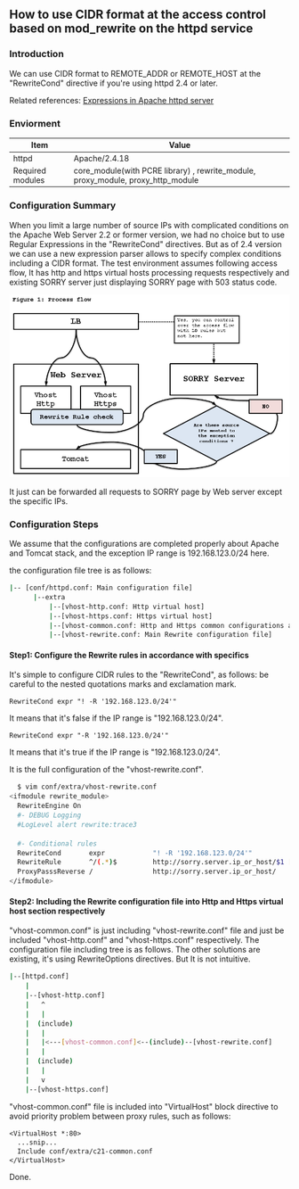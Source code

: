 ## How to use CIDR format at the access control based on mod_rewrite on the httpd service

### Introduction
We can use CIDR format to REMOTE_ADDR or REMOTE_HOST at the "RewriteCond" directive if you're using httpd 2.4 or later.

Related references: [Expressions in Apache httpd server](http://httpd.apache.org/docs/2.4/expr.html)

### Enviorment

Item|Value
-|-
  httpd| Apache/2.4.18
  Required modules| core_module(with PCRE library) , rewrite_module, proxy_module, proxy_http_module
  
### Configuration Summary
When you limit a large number of source IPs with complicated conditions on the Apache Web Server 2.2 or former version, we had no choice but to use Regular Expressions in the "RewriteCond" directives.
But as of 2.4 version we can use a new expression parser allows to specify complex conditions including a CIDR format. 
The test environment assumes following access flow, It has http and https virtual hosts processing requests respectively and existing SORRY server just displaying SORRY page with 503 status code.

![process flow figure1](https://github.com/bysnupy/memos/blob/master/Services/images/httpd__process_flow_figure1.png)

It just can be forwarded all requests to SORRY page by Web server except the specific IPs.

### Configuration Steps
We assume that the configurations are completed properly about Apache and Tomcat stack, and the exception IP range is 192.168.123.0/24 here.

the configuration file tree is as follows:

```bash
|-- [conf/httpd.conf: Main configuration file]
      |--extra
          |--[vhost-http.conf: Http virtual host]
          |--[vhost-https.conf: Https virtual host]
          |--[vhost-common.conf: Http and Https common configurations are included from this file]
          |--[vhost-rewrite.conf: Main Rewrite configuration file]
```

#### Step1: Configure the Rewrite rules in accordance with specifics

It's simple to configure CIDR rules to the "RewriteCond", as follows: be careful to the nested quotations marks and exclamation mark.

```httpd
RewriteCond expr "! -R '192.168.123.0/24'"
```

It means that it's false if the IP range is "192.168.123.0/24". 

```httpd
RewriteCond expr "-R '192.168.123.0/24'"
```

It means that it's true if the IP range is "192.168.123.0/24".

It is the full configuration of the "vhost-rewrite.conf".

```bash
  $ vim conf/extra/vhost-rewrite.conf
<ifmodule rewrite_module>
  RewriteEngine On
  #- DEBUG Logging
  #LogLevel alert rewrite:trace3
  
  #- Conditional rules
  RewriteCond       expr            "! -R '192.168.123.0/24'"
  RewriteRule       ^/(.*)$         http://sorry.server.ip_or_host/$1 [P]
  ProxyPasssReverse /               http://sorry.server.ip_or_host/
</ifmodule> 
```

#### Step2: Including the Rewrite configuration file into Http and Https virtual host section respectively

"vhost-common.conf" is just including "vhost-rewrite.conf" file and just be included "vhost-http.conf" and "vhost-https.conf" respectively.
The configuration file including tree is as follows.
The other solutions are existing, it's using RewriteOptions directives.
But It is not intuitive.

```bash
|--[httpd.conf]
    |
    |--[vhost-http.conf]
    |   ^
    |   |
    |  (include)
    |   |
    |   |<---[vhost-common.conf]<--(include)--[vhost-rewrite.conf]
    |   |
    |  (include)
    |   |
    |   v
    |--[vhost-https.conf]
```

"vhost-common.conf" file is included into "VirtualHost" block directive to avoid priority problem between proxy rules, such as follows:

```httpd
<VirtualHost *:80>
  ...snip...
  Include conf/extra/c21-common.conf
</VirtualHost> 
```

Done.
